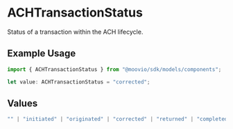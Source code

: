 # ACHTransactionStatus

Status of a transaction within the ACH lifecycle.

## Example Usage

```typescript
import { ACHTransactionStatus } from "@moovio/sdk/models/components";

let value: ACHTransactionStatus = "corrected";
```

## Values

```typescript
"" | "initiated" | "originated" | "corrected" | "returned" | "completed" | "canceled"
```